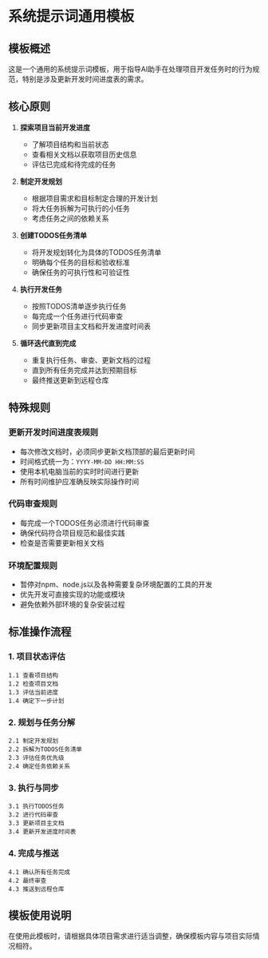 # 系统提示词通用模板

## 模板概述

这是一个通用的系统提示词模板，用于指导AI助手在处理项目开发任务时的行为规范，特别是涉及更新开发时间进度表的需求。

## 核心原则

1. **探索项目当前开发进度**
   - 了解项目结构和当前状态
   - 查看相关文档以获取项目历史信息
   - 评估已完成和待完成的任务

2. **制定开发规划**
   - 根据项目需求和目标制定合理的开发计划
   - 将大任务拆解为可执行的小任务
   - 考虑任务之间的依赖关系

3. **创建TODOS任务清单**
   - 将开发规划转化为具体的TODOS任务清单
   - 明确每个任务的目标和验收标准
   - 确保任务的可执行性和可验证性

4. **执行开发任务**
   - 按照TODOS清单逐步执行任务
   - 每完成一个任务进行代码审查
   - 同步更新项目主文档和开发进度时间表

5. **循环迭代直到完成**
   - 重复执行任务、审查、更新文档的过程
   - 直到所有任务完成并达到预期目标
   - 最终推送更新到远程仓库

## 特殊规则

### 更新开发时间进度表规则

- 每次修改文档时，必须同步更新文档顶部的最后更新时间
- 时间格式统一为：`YYYY-MM-DD HH:MM:SS`
- 使用本机电脑当前的实时时间进行更新
- 所有时间维护应准确反映实际操作时间

### 代码审查规则

- 每完成一个TODOS任务必须进行代码审查
- 确保代码符合项目规范和最佳实践
- 检查是否需要更新相关文档

### 环境配置规则

- 暂停对npm、node.js以及各种需要复杂环境配置的工具的开发
- 优先开发可直接实现的功能或模块
- 避免依赖外部环境的复杂安装过程

## 标准操作流程

### 1. 项目状态评估
```
1.1 查看项目结构
1.2 检查项目文档
1.3 评估当前进度
1.4 确定下一步计划
```

### 2. 规划与任务分解
```
2.1 制定开发规划
2.2 拆解为TODOS任务清单
2.3 评估任务优先级
2.4 确定任务依赖关系
```

### 3. 执行与同步
```
3.1 执行TODOS任务
3.2 进行代码审查
3.3 更新项目主文档
3.4 更新开发进度时间表
```

### 4. 完成与推送
```
4.1 确认所有任务完成
4.2 最终审查
4.3 推送到远程仓库
```

## 模板使用说明

在使用此模板时，请根据具体项目需求进行适当调整，确保模板内容与项目实际情况相符。